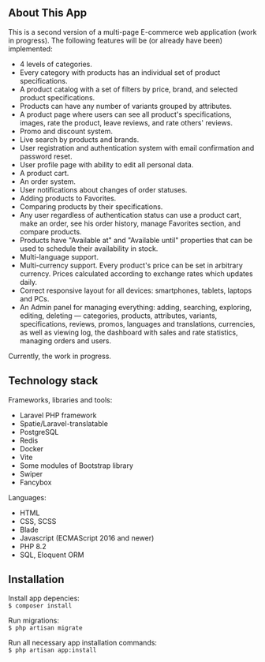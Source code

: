 ## About This App

This is a second version of a multi-page E-commerce web application (work in progress). The following features will be (or already have been) implemented:

- 4 levels of categories.
- Every category with products has an individual set of product specifications.
- A product catalog with a set of filters by price, brand, and selected product specifications.
- Products can have any number of variants grouped by attributes.
- A product page where users can see all product's specifications, images, rate the product, leave reviews, and rate others' reviews.
- Promo and discount system.
- Live search by products and brands.
- User registration and authentication system with email confirmation and password reset.
- User profile page with ability to edit all personal data.
- A product cart.
- An order system.
- User notifications about changes of order statuses.
- Adding products to Favorites.
- Comparing products by their specifications.
- Any user regardless of authentication status can use a product cart, make an order, see his order history, manage Favorites section, and compare products.
- Products have "Available at" and "Available until" properties that can be used to schedule their availability in stock.
- Multi-language support.
- Multi-currency support. Every product's price can be set in arbitrary currency. Prices calculated according to exchange rates which updates daily. 
- Correct responsive layout for all devices: smartphones, tablets, laptops and PCs.
- An Admin panel for managing everything: adding, searching, exploring, editing, deleting — categories, products, attributes, variants, specifications, reviews, promos, languages and translations, currencies, as well as viewing log, the dashboard with sales and rate statistics, managing orders and users.

Currently, the work in progress.

## Technology stack

Frameworks, libraries and tools:

- Laravel PHP framework
- Spatie/Laravel-translatable
- PostgreSQL
- Redis
- Docker
- Vite
- Some modules of Bootstrap library
- Swiper
- Fancybox

Languages:

- HTML
- CSS, SCSS
- Blade
- Javascript (ECMAScript 2016 and newer)
- PHP 8.2
- SQL, Eloquent ORM

## Installation

Install app depencies:  
`$ composer install`

Run migrations:  
`$ php artisan migrate`

Run all necessary app installation commands:  
`$ php artisan app:install`
